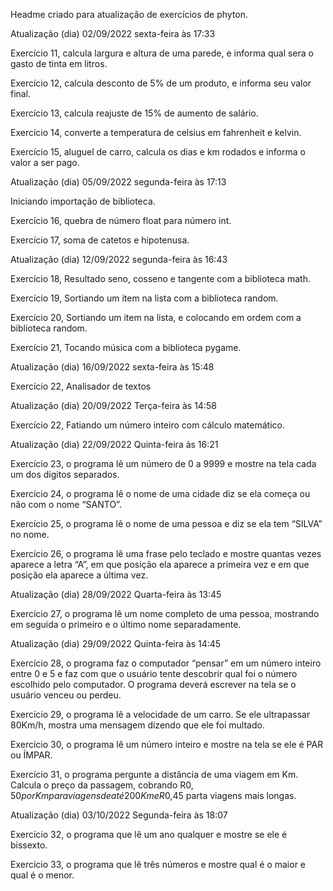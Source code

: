 Headme criado para atualização de exercícios de phyton.

Atualização (dia) 02/09/2022 sexta-feira às 17:33

Exercício 11, calcula largura e altura de uma parede, e informa qual sera o gasto de tinta em litros.

Exercício 12, calcula desconto de 5% de um produto, e informa seu valor final.

Exercício 13, calcula reajuste de 15% de aumento de salário.

Exercício 14, converte a temperatura de celsius em fahrenheit e kelvin.

Exercício 15, aluguel de carro, calcula os dias e km rodados e informa o valor a ser pago.

Atualização (dia) 05/09/2022 segunda-feira às 17:13

Iniciando importação de biblioteca.

Exercício 16, quebra de número float para número int.

Exercício 17, soma de catetos e hipotenusa.

Atualização (dia) 12/09/2022 segunda-feira às 16:43

Exercício 18, Resultado seno, cosseno e tangente com a biblioteca math.

Exercício 19, Sortiando um item na lista com a biblioteca random.

Exercício 20, Sortiando um item na lista, e colocando em ordem com a biblioteca random.

Exercício 21, Tocando música com a biblioteca pygame.

Atualização (dia) 16/09/2022 sexta-feira às 15:48

Exercício 22, Analisador de textos

Atualização (dia) 20/09/2022 Terça-feira às 14:58

Exercício 22, Fatiando um número inteiro com cálculo matemático.

Atualização (dia) 22/09/2022 Quinta-feira às 16:21

Exercício 23, o programa lê um número de 0 a 9999 e mostre na tela cada um dos dígitos separados.

Exercício 24, o programa lê o nome de uma cidade diz se ela começa ou não com o nome “SANTO”.

Exercício 25, o programa lê o nome de uma pessoa e diz se ela tem “SILVA” no nome.

Exercício 26, o programa lê uma frase pelo teclado e mostre quantas vezes aparece a letra “A”, em que posição ela aparece a primeira vez e em que posição ela aparece a última vez.

Atualização (dia) 28/09/2022 Quarta-feira às 13:45

Exercício 27, o programa lê um nome completo de uma pessoa, mostrando em seguida o primeiro e o último nome separadamente.

Atualização (dia) 29/09/2022 Quinta-feira às 14:45

Exercício 28, o programa faz o computador “pensar” em um número inteiro entre 0 e 5 e faz com que o usuário tente descobrir qual foi o número escolhido pelo computador. O programa deverá escrever na tela se o usuário venceu ou perdeu.

Exercício 29, o programa lê a velocidade de um carro. Se ele ultrapassar 80Km/h, mostra uma mensagem dizendo que ele foi multado.

Exercício 30, o programa lê um número inteiro e mostre na tela se ele é PAR ou ÍMPAR.

Exercício 31, o programa pergunte a distância de uma viagem em Km. Calcula o preço da passagem, cobrando R$0,50 por Km para viagens de até 200Km e R$0,45 parta viagens mais longas.

Atualização (dia) 03/10/2022 Segunda-feira às 18:07

Exercício 32, o programa que lê um ano qualquer e mostre se ele é bissexto.

Exercício 33, o programa que lê três números e mostre qual é o maior e qual é o menor.